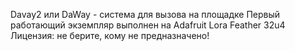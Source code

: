 Davay2
или DaWay - система для вызова на площадке 
Первый работающий экземпляр выполнен на Adafruit Lora Feather 32u4 
Лицензия: не берите, кому не предназначено!